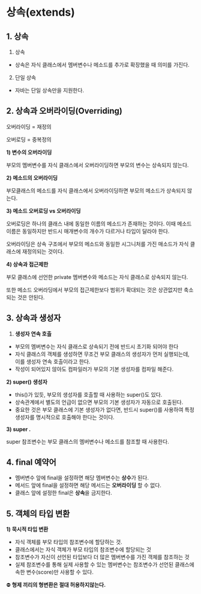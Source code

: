 # 상속(extends)

## 1. 상속

1) 상속

- 상속은 자식 클래스에서 멤버변수나 메소드를 추가로 확장했을 때 의미를 가진다.

2) 단일 상속

- 자바는 단일 상속만을 지원한다.

## 2. **상속과 오버라이딩(Overriding)**

오버라이딩  = 재정의

오버로딩 = 중복정의

**1) 변수의 오버라이딩**

부모의 멤버변수를 자식 클래스에서 오버라이딩하면 부모의 변수는 상속되지 않는다.

**2) 메소드의 오버라이딩**

부모클래스의 메소드를 자식 클래스에서 오버라이딩하면 부모의 메소드가 상속되지 않는다.

**3) 메소드 오버로딩 vs 오버라이딩**

오버로딩은 하나의 클래스 내에 동일한 이름의 메소드가 존재하는 것이다. 이때 메소드 이름은 동일하지만 반드시 매개변수의 개수가 다르거나 타입이 달라야 한다.

오버라이딩은 상속 구조에서 부모의 메소드와 동일한 시그니처를 가진 매소드가 자식 클래스에 재정의되는 것이다.

**4) 상속과 접근제한**

부모 클래스에 선언한 private 멤버변수와 메소드는 자식 클래스로 상속되지 않는다.

또한 메소드 오버라딩에서 부모의 접근제한보다 범위가 확대되는 것은 상관없지만 축소되는 것은 안된다.

## 3. **상속과 생성자**

1) **생성자 연속 호출**

- 부모의 멤버변수는 자식 클래스로 상속되기 전에 반드시 초기화 되어야 한다
- 자식 클래스의 객체를 생성하면 무조건 부모 클래스의 생성자가 먼저 실행되는데, 이를 생성자 연속 호출이라고 한다.
- 작성이 되어있지 않아도 컴파일러가 부모의 기본 생성자를 컴파일 해준다.

**2) super() 생성자**

- this()가 있듯, 부모의 생성자를 호출할 때 사용하는 super()도 있다.
- 상속관계에서 별도의 언급이 없으면 부모의 기본 생성자가 자동으로 호출된다.
- 중요한 것은 부모 클래스에 기본 생성자가 없다면, 반드시 super()를 사용하여 특정 생성자를 명시적으로 호출해야 한다는 것이다.

**3) super .**

 super 참조변수는 부모 클래스의 멤버변수나 메소드를 참조할 때 사용한다.

## 4. **final 예약어**

- 멤버변수 앞에 final을 설정하면 해당 멤버변수는 **상수**가 된다.
- 메서드 앞에 final을 설정하면 해당 메서드는 **오버라이딩** 할 수 없다.
- 클래스 앞에 설정한 final은 **상속**을 금지한다.

## 5. 객체의 타입 변환

**1) 묵시적 타입 변환**

- 자식 객체를 부모 타입의 참조변수에 할당하는 것.
- 클래스에서는 자식 객체가 부모 타입의 참조변수에 할당되는 것
- 참조변수가 자신이 선언된 타입보다 더 많은 멤버변수를 가진 객체를 참조하는 것
- 실제 참조변수를 통해 실제 사용할 수 있는 멤버변수는 참조변수가 선언된 클래스에 속한 변수(score)만 사용할 수 있다.

⛔ **형제 끼리의 형변환은 절대 허용하지않는다.**